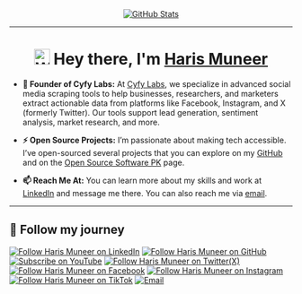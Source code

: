 
<div align="center">
  <a href="#" target="_blank"><img src="https://github-widgetbox.vercel.app/api/profile?username=harismuneer&data=stars,followers,commits&theme=darkmode" alt="GitHub Stats" /></a>
  <hr>
 <h1> <a href="#"><img src="https://media.giphy.com/media/hvRJCLFzcasrR4ia7z/giphy.gif" alt="Waving hand" width="28"></a>
  Hey there, I'm <a href="https://www.linkedin.com/in/harismuneer/">Haris Muneer</a>
 </h1>
</div>

- <b>🌟 Founder of Cyfy Labs:</b> At <a href="https://www.cyfylabs.com">Cyfy Labs</a>, we specialize in advanced social media scraping tools to help businesses, researchers, and marketers extract actionable data from platforms like Facebook, Instagram, and X (formerly Twitter). Our tools support lead generation, sentiment analysis, market research, and more.

- <b>⚡ Open Source Projects:</b> I’m passionate about making tech accessible. I’ve open-sourced several projects that you can explore on my <a href="https://github.com/harismuneer">GitHub</a> and on the <a href="https://github.com/OSSpk">Open Source Software PK</a> page.

- <b>📫 Reach Me At:</b> You can learn more about my skills and work at <a href="https://www.linkedin.com/in/harismuneer">LinkedIn</a> and message me there. You can also reach me via <a href="mailto:haris.muneer5@gmail.com">email</a>.

<hr>
<h2 align="left">📲 Follow my journey</h2>
<p align="left">
  <a href="https://www.linkedin.com/in/harismuneer"><img title="Follow Haris Muneer on LinkedIn" src="https://img.shields.io/badge/LinkedIn-0077B5?style=for-the-badge&logo=linkedin&logoColor=white"/></a>
  <a href="https://github.com/harismuneer"><img title="Follow Haris Muneer on GitHub" src="https://img.shields.io/badge/GitHub-100000?style=for-the-badge&logo=github&logoColor=white"/></a>
  <a href="https://www.youtube.com/@haris_muneer?sub_confirmation=1"><img title="Subscribe on YouTube" src="https://img.shields.io/badge/YouTube-FF0000?style=for-the-badge&logo=youtube&logoColor=white"/></a> 
   <a href="https://x.com/harismuneer99"><img title="Follow Haris Muneer on Twitter(X)" src="https://img.shields.io/badge/X-000000?style=for-the-badge&logo=x&logoColor=white"/</a>
 <a href="https://www.facebook.com/harism99"><img title="Follow Haris Muneer on Facebook" src="https://img.shields.io/badge/Facebook-1877F2?style=for-the-badge&logo=facebook&logoColor=white"/></a>
   <a href="https://www.instagram.com/harismuneer99"><img title="Follow Haris Muneer on Instagram" src="https://img.shields.io/badge/Instagram-E4405F?style=for-the-badge&logo=instagram&logoColor=white"/></a>
  <a href="https://www.tiktok.com/@harismuneer99"><img title="Follow Haris Muneer on TikTok" src="https://img.shields.io/badge/TikTok-000000?style=for-the-badge&logo=tiktok&logoColor=white"/></a> 
  <a href="mailto:haris.muneer5@gmail.com"><img title="Email" src="https://img.shields.io/badge/Gmail-D14836?style=for-the-badge&logo=gmail&logoColor=white"/></a>
</p>


